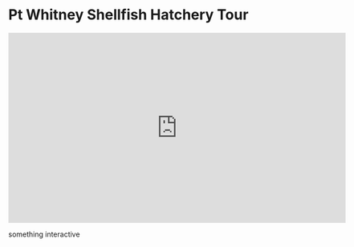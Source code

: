 # Pt Whitney Shellfish Hatchery Tour


<iframe width="672" height="378" src="https://www.youtube.com/embed/BWtLFbP0Ka8" title="YouTube video player" frameborder="0" cc_load_policy=1, allow="accelerometer; autoplay; clipboard-write; encrypted-media; gyroscope" allowfullscreen></iframe>



something interactive
